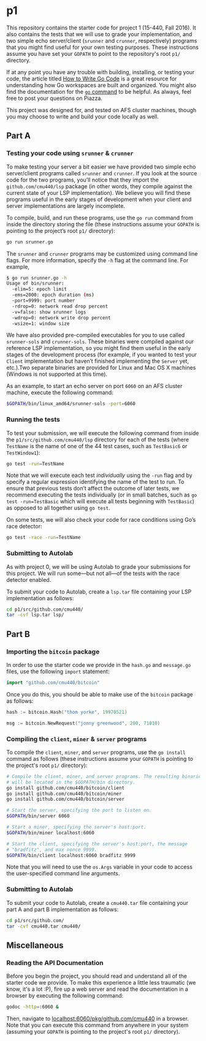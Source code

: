 p1
==

This repository contains the starter code for project 1 (15-440, Fall 2016). It also contains
the tests that we will use to grade your implementation, and two simple echo server/client
(`srunner` and `crunner`, respectively) programs that you might find useful for your own testing
purposes. These instructions assume you have set your `GOPATH` to point to the repository's
root `p1/` directory.

If at any point you have any trouble with building, installing, or testing your code, the article
titled [How to Write Go Code](http://golang.org/doc/code.html) is a great resource for understanding
how Go workspaces are built and organized. You might also find the documentation for the
[`go` command](http://golang.org/cmd/go/) to be helpful. As always, feel free to post your questions
on Piazza.

This project was designed for, and tested on AFS cluster machines, though you may choose to
write and build your code locally as well.

## Part A

### Testing your code using `srunner` & `crunner`

To make testing your server a bit easier we have provided two simple echo server/client
programs called `srunner` and `crunner`. If you look at the source code for the two programs,
you’ll notice that they import the `github.com/cmu440/lsp` package (in other words, they compile
against the current state of your LSP implementation). We believe you will find these programs
useful in the early stages of development when your client and server implementations are
largely incomplete.

To compile, build, and run these programs, use the `go run` command from inside the directory
storing the file (these instructions assume your `GOPATH` is pointing to the project’s root
`p1/` directory):

```bash
go run srunner.go
```

The `srunner` and `crunner` programs may be customized using command line flags. For more
information, specify the `-h` flag at the command line. For example,

```bash
$ go run srunner.go -h
Usage of bin/srunner:
  -elim=5: epoch limit
  -ems=2000: epoch duration (ms)
  -port=9999: port number
  -rdrop=0: network read drop percent
  -v=false: show srunner logs
  -wdrop=0: network write drop percent
  -wsize=1: window size
```

We have also provided pre-compiled executables for you to use called `srunner-sols` and `crunner-sols`.
These binaries were compiled against our reference LSP implementation,
so you might find them useful in the early stages of the development process (for example, if you wanted to test your
`Client` implementation but haven’t finished implementing the `Server` yet, etc.).Two separate binaries
are provided for Linux and Mac OS X machines (Windows is not supported at this time).

As an example, to start an echo server on port `6060` on an AFS cluster machine, execute the following command:

```sh
$GOPATH/bin/linux_amd64/srunner-sols -port=6060
```

### Running the tests

To test your submission, we will execute the following command from inside the
`p1/src/github.com/cmu440/lsp` directory for each of the tests (where `TestName` is the
name of one of the 44 test cases, such as `TestBasic6` or `TestWindow1`):

```sh
go test -run=TestName
```

Note that we will execute each test _individually_ using the `-run` flag and by specify a regular expression
identifying the name of the test to run. To ensure that previous tests don’t affect the outcome of later tests,
we recommend executing the tests individually (or in small batches, such as `go test -run=TestBasic` which will
execute all tests beginning with `TestBasic`) as opposed to all together using `go test`.

On some tests, we will also check your code for race conditions using Go’s race detector:

```sh
go test -race -run=TestName
```

### Submitting to Autolab

As with project 0, we will be using Autolab to grade your submissions for this project.
We will run some&mdash;but not all&mdash;of the tests with the race detector enabled.

To submit your code to Autolab, create a `lsp.tar` file containing your LSP implementation as follows:

```sh
cd p1/src/github.com/cmu440/
tar -cvf lsp.tar lsp/
```

## Part B

### Importing the `bitcoin` package

In order to use the starter code we provide in the `hash.go` and `message.go` files, use the
following `import` statement:

```go
import "github.com/cmu440/bitcoin"
```

Once you do this, you should be able to make use of the `bitcoin` package as follows:

```go
hash := bitcoin.Hash("thom yorke", 19970521)

msg := bitcoin.NewRequest("jonny greenwood", 200, 71010)
```

### Compiling the `client`, `miner` & `server` programs

To compile the `client`, `miner`, and `server` programs, use the `go install` command
as follows (these instructions assume your
`GOPATH` is pointing to the project's root `p1/` directory):

```bash
# Compile the client, miner, and server programs. The resulting binaries
# will be located in the $GOPATH/bin directory.
go install github.com/cmu440/bitcoin/client
go install github.com/cmu440/bitcoin/miner
go install github.com/cmu440/bitcoin/server

# Start the server, specifying the port to listen on.
$GOPATH/bin/server 6060

# Start a miner, specifying the server's host:port.
$GOPATH/bin/miner localhost:6060

# Start the client, specifying the server's host:port, the message
# "bradfitz", and max nonce 9999.
$GOPATH/bin/client localhost:6060 bradfitz 9999
```

Note that you will need to use the `os.Args` variable in your code to access the user-specified
command line arguments.

### Submitting to Autolab

To submit your code to Autolab, create a `cmu440.tar` file containing your part A and part B implementation
as follows:

```sh
cd p1/src/github.com/
tar -cvf cmu440.tar cmu440/
```

## Miscellaneous

### Reading the API Documentation

Before you begin the project, you should read and understand all of the starter code we provide.
To make this experience a little less traumatic (we know, it's a lot :P),
fire up a web server and read the documentation in a browser by executing the following command:

```sh
godoc -http=:6060 &
```

Then, navigate to [localhost:6060/pkg/github.com/cmu440](http://localhost:6060/pkg/github.com/cmu440) in a browser.
Note that you can execute this command from anywhere in your system (assuming your `GOPATH`
is pointing to the project's root `p1/` directory).

